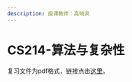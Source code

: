 ```yaml
---
description: 授课教师：高晓沨
---
```


# CS214-算法与复杂性

复习文件为pdf格式，链接点击[这里](../CS214-%E7%AE%97%E6%B3%95%E4%B8%8E%E5%A4%8D%E6%9D%82%E6%80%A7/algorithm.pdf)。
